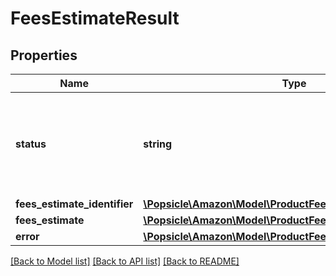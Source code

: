 # FeesEstimateResult

## Properties
Name | Type | Description | Notes
------------ | ------------- | ------------- | -------------
**status** | **string** | The status of the fee request. Possible values: Success, ClientError, ServiceError. | [optional] 
**fees_estimate_identifier** | [**\Popsicle\Amazon\Model\ProductFees\FeesEstimateIdentifier**](FeesEstimateIdentifier.md) |  | [optional] 
**fees_estimate** | [**\Popsicle\Amazon\Model\ProductFees\FeesEstimate**](FeesEstimate.md) |  | [optional] 
**error** | [**\Popsicle\Amazon\Model\ProductFees\FeesEstimateError**](FeesEstimateError.md) |  | [optional] 

[[Back to Model list]](../../README.md#documentation-for-models) [[Back to API list]](../../README.md#documentation-for-api-endpoints) [[Back to README]](../../README.md)

